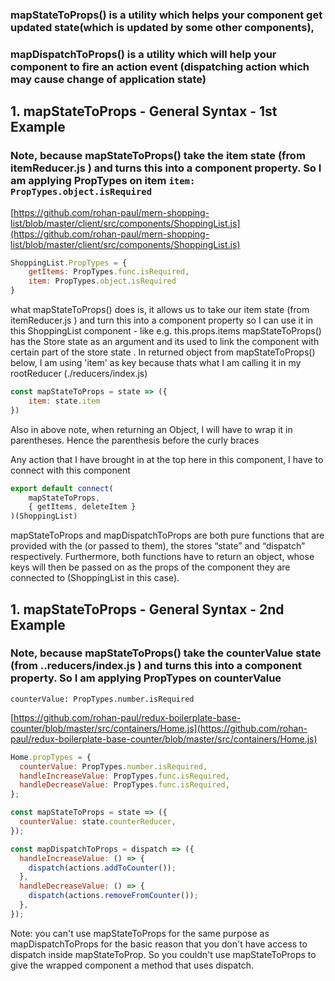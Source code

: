 ### mapStateToProps() is a utility which helps your component get updated state(which is updated by some other components),

### mapDispatchToProps() is a utility which will help your component to fire an action event (dispatching action which may cause change of application state)

## 1. mapStateToProps - General Syntax - 1st Example

### Note, because mapStateToProps() take the item state (from itemReducer.js ) and turns this into a component property. So I am applying PropTypes on item ``item: PropTypes.object.isRequired``

[https://github.com/rohan-paul/mern-shopping-list/blob/master/client/src/components/ShoppingList.js](https://github.com/rohan-paul/mern-shopping-list/blob/master/client/src/components/ShoppingList.js)

```js
ShoppingList.PropTypes = {
    getItems: PropTypes.func.isRequired,
    item: PropTypes.object.isRequired
}
```

what mapStateToProps() does is, it allows us to take our item state (from itemReducer.js ) and turn this into a component property so I can use it in this ShoppingList component - like e.g.
this.props.items
mapStateToProps() has the Store state as an argument and its used to link the component with certain part of the store state . In returned object from mapStateToProps() below, I am using 'item' as key because thats what I am calling it in my rootReducer (./reducers/index.js)

```js
const mapStateToProps = state => ({
    item: state.item
})
```

Also in above note, when returning an Object, I will have to wrap it in parentheses. Hence the parenthesis before the curly braces

Any action that I have brought in at the top here in this component, I have to connect with this component
```js
export default connect(
    mapStateToProps,
    { getItems, deleteItem }
)(ShoppingList)
```

mapStateToProps and mapDispatchToProps are both pure functions that are provided with the (or passed to them), the stores “state” and “dispatch” respectively. Furthermore, both functions have to return an object, whose keys will then be passed on as the props of the component they are connected to (ShoppingList in this case).

## 1. mapStateToProps - General Syntax - 2nd Example

### Note, because mapStateToProps() take the counterValue state (from ..reducers/index.js ) and turns this into a component property. So I am applying PropTypes on counterValue

``counterValue: PropTypes.number.isRequired``

[https://github.com/rohan-paul/redux-boilerplate-base-counter/blob/master/src/containers/Home.js](https://github.com/rohan-paul/redux-boilerplate-base-counter/blob/master/src/containers/Home.js)

```js
Home.propTypes = {
  counterValue: PropTypes.number.isRequired,
  handleIncreaseValue: PropTypes.func.isRequired,
  handleDecreaseValue: PropTypes.func.isRequired,
};

const mapStateToProps = state => ({
  counterValue: state.counterReducer,
});

const mapDispatchToProps = dispatch => ({
  handleIncreaseValue: () => {
    dispatch(actions.addToCounter());
  },
  handleDecreaseValue: () => {
    dispatch(actions.removeFromCounter());
  },
});

```

Note: you can't use mapStateToProps for the same purpose as mapDispatchToProps for the basic reason that you don't have access to dispatch inside mapStateToProp. So you couldn't use  mapStateToProps to give the wrapped component a method that uses dispatch.